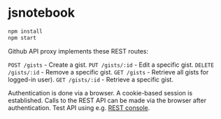 jsnotebook
==========

```bash
npm install
npm start
```

Github API proxy implements these REST routes:

`POST /gists` - Create a gist.
`PUT /gists/:id` - Edit a specific gist.
`DELETE /gists/:id` - Remove a specific gist.
`GET /gists` - Retrieve all gists for logged-in user).
`GET /gists/:id` - Retrieve a specific gist.

Authentication is done via a browser. A cookie-based session is established. Calls to the REST API can be made via the browser after authentication. Test API using e.g. [REST console](https://chrome.google.com/webstore/detail/rest-console/cokgbflfommojglbmbpenpphppikmonn?hl=en).